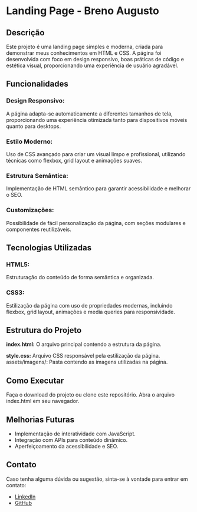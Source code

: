 <h1>Landing Page - Breno Augusto</h1>

<h2>Descrição</h2>
<p>Este projeto é uma landing page simples e moderna, criada para demonstrar meus conhecimentos em HTML e CSS. A página foi desenvolvida com foco em design responsivo, boas práticas de código e estética visual, proporcionando uma experiência de usuário agradável.</p>

<h2>Funcionalidades</h2>

<h3>Design Responsivo:</h3> 
<p>A página adapta-se automaticamente a diferentes tamanhos de tela, proporcionando uma experiência otimizada tanto para dispositivos móveis quanto para desktops.</p>

<h3>Estilo Moderno:</h3>
<p>Uso de CSS avançado para criar um visual limpo e profissional, utilizando técnicas como flexbox, grid layout e animações suaves.</p>

<h3>Estrutura Semântica:</h3> 
<p>Implementação de HTML semântico para garantir acessibilidade e melhorar o SEO.</p>

<h3>Customizações:</h3> 
<p>Possibilidade de fácil personalização da página, com seções modulares e componentes reutilizáveis.</p>

<h2>Tecnologias Utilizadas</h2>

<h3>HTML5:</h3> 
<p>Estruturação do conteúdo de forma semântica e organizada.</p>

<h3>CSS3:</h3>
<p>Estilização da página com uso de propriedades modernas, incluindo flexbox, grid layout, animações e media queries para responsividade.</p>

<h2>Estrutura do Projeto</h2>

<p><b>index.html:</b> O arquivo principal contendo a estrutura da página.</p>
<p>
    <b>style.css:</b> Arquivo CSS responsável pela estilização da página.
    assets/imagens/: Pasta contendo as imagens utilizadas na página.
</p>

<h2>Como Executar</h2>
Faça o download do projeto ou clone este repositório.
Abra o arquivo index.html em seu navegador.

<h2>Melhorias Futuras</h2>
<ul>
    <li>Implementação de interatividade com JavaScript.</li>
    <li>Integração com APIs para conteúdo dinâmico.</li>
    <li>Aperfeiçoamento da acessibilidade e SEO.</li>
</ul>
<h2>Contato</h2>
<p>Caso tenha alguma dúvida ou sugestão, sinta-se à vontade para entrar em contato:</p>
<ul>
    <li><a href="https://linkedin.com/in/BrenoAugustoOG">LinkedIn</a></li>
    <li><a href="https://github.com/BrenoAugustoOG">GitHub</a></li>
</ul>